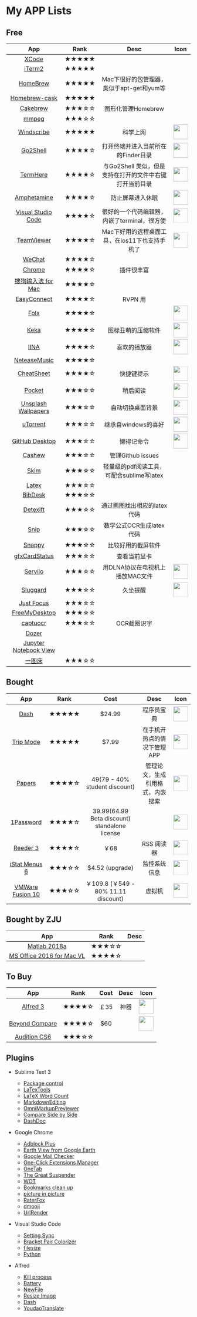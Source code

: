 # My APP Lists

## Free

| App | Rank | Desc | Icon |
|:---:|:---:|:---:|:---:|
| [XCode](https://itunes.apple.com/us/app/xcode/id497799835?mt=12) | ★★★★★ |
| [iTerm2](http://www.iterm2.com/) | ★★★★★ |
| [HomeBrew](http://brew.sh) | ★★★★★ | Mac下很好的包管理器，类似于apt-get和yum等 |
| [Homebrew-cask](http://caskroom.github.io/) | ★★★★★ |
| [Cakebrew](https://www.cakebrew.com/) | ★★★☆☆ | 图形化管理Homebrew |
| [mmpeg](http://www.ffmpeg.org/) | ★★★☆☆ |  |
| [Windscribe](https://windscribe.com/) | ★★★★★ | 科学上网 | <img src="https://i.loli.net/2018/06/22/5b2cf84373a8c.jpg" width="40" align=center /> |
| [Go2Shell](https://itunes.apple.com/us/app/go2shell/id445770608?mt=12) | ★★★★☆ | 打开终端并进入当前所在的Finder目录 | <img src="https://i.loli.net/2018/06/22/5b2cfc71b6400.jpg" width="40" align=center /> |
| [TermHere](https://hbang.ws/apps/termhere/) | ★★★★☆ | 与Go2Shell 类似，但是支持在打开的文件中右键打开当前目录 | <img src="https://i.loli.net/2018/06/22/5b2d002bd8355.jpg" width="40" align=center /> |
| [Amphetamine](https://itunes.apple.com/us/app/amphetamine/id937984704?mt=12) | ★★★★☆ | 防止屏幕进入休眠 | <img src="https://i.loli.net/2018/06/22/5b2cfc2fdf6bf.jpg" width="40" align=center /> |
| [Visual Studio Code](https://code.visualstudio.com/) | ★★★★☆ | 很好的一个代码编辑器，内嵌了terminal，很方便 | <img src="https://i.loli.net/2018/06/22/5b2cfa3aa8efe.jpg" width="40" align=center /> |
| [TeamViewer](https://www.teamviewer.com/en/) | ★★★★☆ | Mac下好用的远程桌面工具，在ios11下也支持手机了 | <img src="https://i.loli.net/2018/06/22/5b2cfffc3f8b2.jpg" width="40" align=center /> |
| [WeChat](https://itunes.apple.com/us/app/wechat/id414478124?mt=8) | ★★★★☆ |
| [Chrome](https://www.google.com/chrome/browser/desktop/index.html) | ★★★★☆ | 插件很丰富 |
| [搜狗输入法 for Mac](http://pinyin.sogou.com/mac/) | ★★★★☆ |
| [EasyConnect](https://itunes.apple.com/cn/app/easyconnect/id440460214?mt=12) | ★★★★☆ | RVPN 用 |
| [Folx](https://mac.eltima.com/download-manager.html) | ★★★★☆ |  | <img src="https://i.loli.net/2018/06/22/5b2cbfacc335b.jpg" width="40" align=center /> |
| [Keka](http://www.kekaosx.com/en/) | ★★★★☆ | 图标丑萌的压缩软件 | <img src="https://i.loli.net/2018/06/22/5b2cb97e0b0c4.jpg" width="40" align=center /> |
| [IINA](https://lhc70000.github.io/iina/) | ★★★★☆ | 喜欢的播放器 | <img src="https://i.loli.net/2018/06/22/5b2cfa8d30667.jpg" width="40" align=center />
| [NeteaseMusic](https://itunes.apple.com/cn/app/wang-yi-yun-yin-le/id944848654?mt=12) | ★★★★☆ |
| [CheatSheet](https://www.mediaatelier.com/CheatSheet/) | ★★★★☆ | 快捷键提示 | <img src="https://i.loli.net/2018/06/22/5b2cfbe54a6a9.jpg" width="40" align=center /> |
| [Pocket](https://itunes.apple.com/app/pocket/id568494494?ls=1&mt=12) | ★★★☆☆ | 稍后阅读 | <img src="https://i.loli.net/2018/06/22/5b2cfb866bbe3.jpg" width="40" align=center /> |
| [Unsplash Wallpapers](https://itunes.apple.com/cn/app/unsplash-wallpapers/id1284863847?l=en&mt=12) | ★★★☆☆ | 自动切换桌面背景 | <img src="https://i.loli.net/2018/06/22/5b2cfb5727f20.jpg" width="40" align=center /> |
| [uTorrent](http://www.utorrent.com/intl/zh/downloads/mac) | ★★★☆☆ | 继承自windows的喜好 | <img src="https://i.loli.net/2018/06/22/5b2cfb21af768.jpg" width="40" align=center /> |
| [GitHub Desktop](https://desktop.github.com) | ★★★☆☆ | 懒得记命令 | <img src="https://i.loli.net/2018/06/22/5b2cfae1320d7.jpg" width="40" align=center /> |
| [Cashew](http://www.cashewapp.co/) | ★★★☆☆ | 管理Github issues |
| [Skim](http://skim-app.sourceforge.net/) | ★★★☆☆ | 轻量级的pdf阅读工具，可配合sublime写latex |
| [Latex](http://www.tug.org/mactex/) | ★★★☆☆ |
| [BibDesk](http://bibdesk.sourceforge.net/) | ★★★☆☆ |
| [Detexift](http://detexify.kirelabs.org/classify.html) | ★★★☆☆ | 通过画图找出相应的latex代码 |
| [Snip](https://mathpix.com/) | ★★★☆☆ | 数学公式OCR生成latex代码 |
| [Snappy](http://snappy-app.com/) | ★★★☆☆ | 比较好用的截屏软件 |
| [gfxCardStatus](https://gfx.io/) | ★★★☆☆ | 查看当前显卡 |
| [Serviio](http://www.serviio.org/) | ★★★☆☆ | 用DLNA协议在电视机上播放MAC文件 | <img src="https://i.loli.net/2018/06/22/5b2cff50b3010.jpg" width="40" align=center /> |
| [Sluggard](https://itunes.apple.com/cn/app/sluggard-sit-less/id1160131071?mt=12) | ★★★☆☆ | 久坐提醒 | <img src="https://i.loli.net/2018/06/22/5b2cff795bb45.jpg" width="40" align=center /> |
| [Just Focus]() | ★★★☆☆ |
| [FreeMyDesktop]() | ★★★☆☆ |
| [captuocr](https://github.com/gragrance/CaptuocrToy) | ★★★☆☆ | OCR截图识字 |
| [Dozer]() |
| [Jupyter Notebook View]() |
| [一图床](https://itunes.apple.com/cn/app/%E4%B8%80%E5%9B%BE%E5%BA%8A/id1146134585?mt=12) | ★★★☆☆ |

<!-- Doesn't work ? -->

[//]: #  (| [Wireshark]\(https://www.wireshark.org/\) | ★★★★☆ |)
[//]: #  (| [Bilibili]\(http://bilimac.eqoe.cn/\) | ★★★★☆ |)
[//]: #  (| [fliqlo]\(http://fliqlo.com/\) | ★★★☆☆ | 时钟屏保 |)
[//]: #  (| [f.lux]\(https://justgetflux.com/\) | ★★★☆☆ |)
[//]: #  (| [xnip]\(https://zh.xnipapp.com/\) | ★★★☆☆ | 比较好用的截屏软件 |)
[//]: #  (| [ScreenShot PSD]\(https://itunes.apple.com/cn/app/screenshot-psd/id489880259?mt=12\) | ★★★☆☆ | 截屏为PSD文件 |)
[//]: #  (| [uBar]\(https://brawersoftware.com/products/ubar\) | ★★★☆☆ | window风格菜单栏 |)

## Bought

| App | Rank | Cost | Desc | Icon |
|:---:|:---:|:---:|:---:| :---:|
| [Dash](https://kapeli.com/dash) | ★★★★★ | $24.99 | 程序员宝典  | <img src="https://i.loli.net/2018/06/22/5b2cf47fc16a9.jpg" width="40" align=center /> |
| [Trip Mode](https://www.tripmode.ch/) | ★★★★★ | $7.99 | 在手机开热点的情况下管理APP | <img src="https://i.loli.net/2018/06/22/5b2cf55b7bd2e.jpg" width="40" align=center /> |
| [Papers](https://www.readcube.com/papers/) | ★★★★☆ | $49 ($79 - 40% student discount) | 管理论文，生成引用格式，内嵌搜索  | <img src="https://i.loli.net/2018/06/22/5b2cf6393b775.jpg" width="40" align=center /> |
| [1Password](https://1password.com/) | ★★★★☆ | $39.99 ($64.99 Beta discount) standalone license |  | <img src="https://i.loli.net/2018/06/22/5b2cf669ee563.jpg" width="40" align=center /> |
| [Reeder 3](http://reederapp.com/mac/) | ★★★★☆ | ￥68 | RSS 阅读器  | <img src="https://i.loli.net/2018/06/22/5b2cf6a3679e8.jpg" width="40" align=center /> |
| [iStat Menus 6](https://bjango.com/mac/istatmenus/) | ★★★☆☆ | $4.52 (upgrade) | 监控系统信息 | <img src="https://i.loli.net/2018/06/22/5b2cf6d334e28.jpg" width="40" align=center /> |
| [VMWare Fusion 10](https://www.vmware.com/products/fusion.html) | ★★★☆☆ | ￥109.8 (￥549 - 80% 11.11 discount) | 虚拟机 | <img src="https://i.loli.net/2018/06/22/5b2cf74b0b1ba.jpg" width="40" align=center /> |

## Bought by ZJU

| App | Rank | Desc |
|:---:|:---:|:---:|
| [Matlab 2018a](http://itc.zju.edu.cn/matlab/list.htm) | ★★★☆☆ | |
| [MS Office 2016 for Mac VL](http://ms.zju.edu.cn/) | ★★★★☆ | |

## To Buy

| App | Rank | Cost | Desc | Icon |
|:---:|:---:|:---:|:---:|:---:|
| [Alfred 3](https://www.alfredapp.com/) | ★★★★☆ | ￡35 | 神器 | <img src="https://i.loli.net/2018/06/22/5b2cf8d3b4ad5.jpg" width="40" align=center /> |
| [Beyond Compare](https://www.scootersoftware.com/) | ★★★★☆ | $60 | | <img src="https://i.loli.net/2018/06/22/5b2cf92a9681f.jpg" width="40" align=center /> |
| [Audition CS6](http://www.adobe.com/products/audition.html?promoid=7WQ465YF) | ★★★☆☆ |

[//]: # (| [Sublime Text 3]\(https://www.sublimetext.com\) | ★★★★★ | $80 | | <img src="https://i.loli.net/2018/06/22/5b2cf8fcf13ec.jpg" width="40" align=center /> |)

[//]: # (## Trial)
[//]: # (| App | Rank | Cost | Desc |)
[//]: # (|:---:|:---:|:---:|:---:|)
[//]: # (| [Little Snitch 4]\(https://www.obdev.at/index.html\) | ★★★☆☆ | €47.25 |)
[//]: # (| [Bartender 3]\(https://www.macbartender.com\) | ★★★☆☆ | ￥104.14 | 管理Mac的菜单栏 |)
[//]: # (| [DAEMON Tools]\(https://www.daemon-tools.cc/home\) | ★★☆☆☆ | ￥52 |)
[//]: # (| [iMazing]\(https://imazing.com/\) | ★★☆☆☆ | ￥269.99 * 0.7 \( 30% student discount\) |)
[//]: # (| [iCHM]\(http://www.robinlu.com/ichm\) | ★★☆☆☆ | ￥69 |)
[//]: # (| [Evernote]\(https://evernote.com\) | ★★★☆☆ |)
[//]: # (| [Dr. Cleaner Pro]\(https://itunes.apple.com/cn/app/dr.-cleaner-pro-disk-memory/id1133028347?l=en&mt=12\) | ★★★☆☆ | |)

## Plugins

- Sublime Text 3

  - [Package control](https://packagecontrol.io)
  - [LaTexTools](https://github.com/SublimeText/LaTeXTools)
  - [LaTeX Word Count](https://github.com/kevinstadler/SublimeLaTeXWordCount)
  - [MarkdownEditing](https://github.com/SublimeText-Markdown/MarkdownEditing)
  - [OmniMarkupPreviewer](https://github.com/timonwong/OmniMarkupPreviewer)
  - [Compare Side by Side](https://github.com/DougTy/sublime-compare-side-by-side)
  - [DashDoc](https://github.com/farcaller/DashDoc#readme)

- Google Chrome

  - [Adblock Plus](https://chrome.google.com/webstore/detail/adblock-plus/cfhdojbkjhnklbpkdaibdccddilifddb)
  - [Earth View from Google Earth](https://chrome.google.com/webstore/detail/earth-view-from-google-ea/bhloflhklmhfpedakmangadcdofhnnoh)
  - [Google Mail Checker](https://chrome.google.com/webstore/detail/google-mail-checker/mihcahmgecmbnbcchbopgniflfhgnkff)
  - [One-Click Extensions Manager](https://chrome.google.com/webstore/detail/one-click-extensions-mana/pbgjpgbpljobkekbhnnmlikbbfhbhmem)
  - [OneTab](https://chrome.google.com/webstore/detail/onetab/chphlpgkkbolifaimnlloiipkdnihall)
  - [The Great Suspender](https://chrome.google.com/webstore/detail/the-great-suspender/klbibkeccnjlkjkiokjodocebajanakg)
  - [WOT](https://chrome.google.com/webstore/detail/wot-web-of-trust-website/bhmmomiinigofkjcapegjjndpbikblnp)
  - [Bookmarks clean up](https://chrome.google.com/webstore/detail/bookmarks-clean-up/oncbjlgldmiagjophlhobkogeladjijl)
  - [picture in picture](https://chrome.google.com/webstore/detail/picture-in-picture-extens/hkgfoiooedgoejojocmhlaklaeopbecg)
  - [RaterFox](https://chrome.google.com/webstore/detail/raterfox-popular-movies-t/pbmdibcifmempicdafabdakcoamfobik/related?ref=appinn)
  - [dmooji](https://chrome.google.com/webstore/detail/dmooji-live-comments-danm/dcacgbaadlgfnmcpjncoobionpjnbnih)
  - [UrlRender](https://chrome.google.com/webstore/detail/url-render/flhclpkhoiajoikkabbfbinnjapaflog)

- Visual Studio Code

  - [Setting Sync](https://github.com/shanalikhan/code-settings-sync/)
  - [Bracket Pair Colorizer](https://github.com/CoenraadS/BracketPair)
  - [filesize](https://github.com/mkxml/vscode-filesize/)
  - [Python](https://github.com/Microsoft/vscode-python/)

- Alfred

  - [Kill process](https://github.com/ngreenstein/alfred-process-killer/blob/master/Kill%20Process.alfredworkflow)
  - [Battery](https://www.alfredforum.com/topic/1211-battery-view-summary-stats-about-your-laptop-battery/)
  - [NewFile](http://www.packal.org/workflow/newfile)
  - [Resize Image](http://www.packal.org/workflow/resize-image)
  - [Dash](https://www.alfredapp.com/blog/productivity/dash-quicker-api-documentation-search/)
  - [YoudaoTranslate](https://github.com/wensonsmith/YoudaoTranslate)